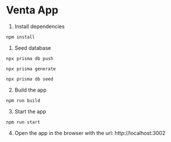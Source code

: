 # Venta App

1. Install dependencies

```shell
npm install
```

1. Seed database

```shell
npx prisma db push
```

```shell
npx prisma generate
```

```shell
npx prisma db seed
```

2. Build the app

```shell
npm run build
```

3. Start the app

```shell
npm run start
```

4. Open the app in the browser with the url: http://localhost:3002
